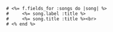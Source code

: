     # <%= f.fields_for :songs do |song| %>
    #     <%= song.label :title %>
    #     <%= song.title :title %><br>
    # <% end %>